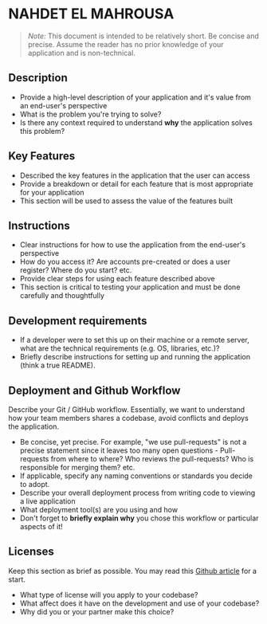 # NAHDET EL MAHROUSA

> _Note:_ This document is intended to be relatively short. Be concise and precise. Assume the reader has no prior knowledge of your application and is non-technical. 

## Description

* Provide a high-level description of your application and it's value from an end-user's perspective
* What is the problem you're trying to solve?
* Is there any context required to understand **why** the application solves this problem?

## Key Features

* Described the key features in the application that the user can access
* Provide a breakdown or detail for each feature that is most appropriate for your application
* This section will be used to assess the value of the features built

## Instructions

* Clear instructions for how to use the application from the end-user's perspective
* How do you access it? Are accounts pre-created or does a user register? Where do you start? etc. 
* Provide clear steps for using each feature described above
* This section is critical to testing your application and must be done carefully and thoughtfully

## Development requirements

* If a developer were to set this up on their machine or a remote server, what are the technical requirements (e.g. OS, libraries, etc.)?
* Briefly describe instructions for setting up and running the application (think a true README).

## Deployment and Github Workflow

Describe your Git / GitHub workflow. Essentially, we want to understand how your team members shares a codebase, avoid conflicts and deploys the application.

* Be concise, yet precise. For example, "we use pull-requests" is not a precise statement since it leaves too many open questions - Pull-requests from where to where? Who reviews the pull-requests? Who is responsible for merging them? etc.
* If applicable, specify any naming conventions or standards you decide to adopt.
* Describe your overall deployment process from writing code to viewing a live application
* What deployment tool(s) are you using and how
* Don't forget to **briefly explain why** you chose this workflow or particular aspects of it!

## Licenses

 Keep this section as brief as possible. You may read this [Github article](https://help.github.com/en/github/creating-cloning-and-archiving-repositories/licensing-a-repository) for a start.

* What type of license will you apply to your codebase?
* What affect does it have on the development and use of your codebase?
* Why did you or your partner make this choice?
